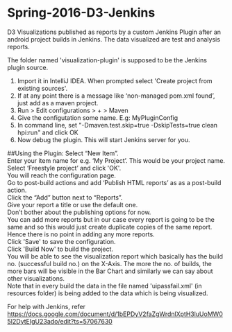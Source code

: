 # Spring-2016-D3-Jenkins
D3 Visualizations published as reports by a custom Jenkins Plugin after an android project builds in Jenkins. The data visualized are test and analysis reports.

The folder named 'visualization-plugin' is supposed to be the Jenkins plugin source.
1. Import it in IntelliJ IDEA. When prompted select 'Create project from existing sources'.
2. If at any point there is a message like ‘non-managed pom.xml found’, just add as a maven project.
3. Run > Edit configurations > + > Maven
4. Give the configutation some name. E.g: MyPluginConfig
5. In command line, set "-Dmaven.test.skip=true -DskipTests=true clean hpi:run" and click OK
6. Now debug the plugin. This will start Jenkins server for you.

##Using the Plugin:
Select “New Item”.  
Enter your item name for e.g. ‘My Project’. This would be your project name.  
Select ‘Freestyle project’ and click 'OK'.  
You will reach the configuration page.  
Go to post-build actions and add ‘Publish HTML reports’ as  as a post-build action.  
Click the “Add” button next to “Reports”.  
Give your report a title or use the default one.  
Don’t bother about the publishing options for now.  
You can add more reports but in our case every report is going to be the same and so this would just create duplicate copies of the same report. Hence there is no point in adding any more reports.  
Click 'Save' to save the configuration.  
Click 'Build Now' to build the project.  
You will be able to see the visualization report which basically has the build no. (successful build no.) on the X-Axis. The more the no. of builds, the more bars will be visible in the Bar Chart and similarly we can say about other visualizations.  
Note that in every build the data in the file named 'uipassfail.xml' (in resources folder) is being added to the data which is being visualized.  


For help with Jenkins, refer https://docs.google.com/document/d/1bEPDyV2faZgWrdnlXptH3luUoMW05I2DytEIgU23ado/edit?ts=57067630
